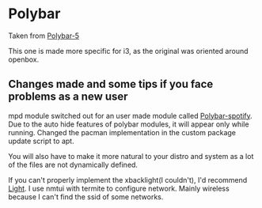 # Polybar

Taken from [Polybar-5](https://github.com/adi1090x/polybar-themes#-polybar-5)

This one is made more specific for i3, as the original was oriented around openbox.

## Changes made and some tips if you face problems as a new user
mpd module switched out for an user made module called [Polybar-spotify](https://github.com/Jvanrhijn/polybar-spotify). Due to the auto hide features of polybar modules, it will appear only while running.
Changed the pacman implementation in the custom package update script to apt.

You will also have to make it more natural to your distro and system as a lot of the files are not dynamically defined.


If you can't properly implement the xbacklight(I couldn't), I'd recommend [Light](https://github.com/haikarainen/light).
I use nmtui with termite to configure network. Mainly wireless because I can't find the ssid of some networks.
